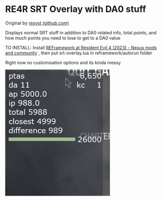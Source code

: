 # RE4R SRT Overlay with DA0 stuff

Original by  [resyst (github.com)](https://github.com/resyst)

Displays normal SRT stuff in addition to DA0 related info, total points, and how much points you need to lose to get to a DA0 value

TO INSTALL: Install [REFramework at Resident Evil 4 (2023) - Nexus mods and community](https://www.nexusmods.com/residentevil42023/mods/12) , then put srt-overlay.lua in reframework/autorun folder

Right now no customisation options and its kinda messy

![1689294082493](image/README/1689294082493.png)
